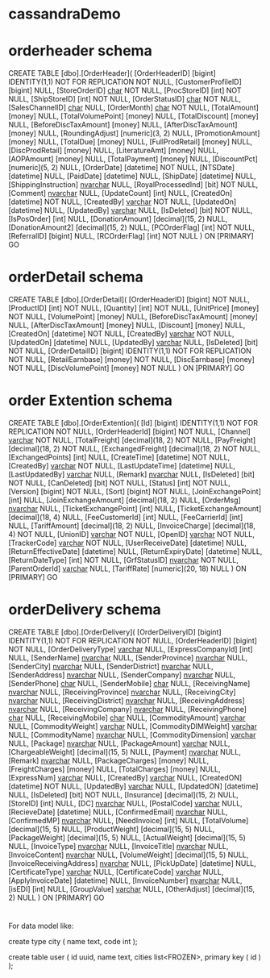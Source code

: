 # cassandraDemo

# orderheader schema

CREATE TABLE [dbo].[OrderHeader](
	[OrderHeaderID] [bigint] IDENTITY(1,1) NOT FOR REPLICATION NOT NULL,
	[CustomerProfileID] [bigint] NULL,
	[StoreOrderID] [char](8) NOT NULL,
	[ProcStoreID] [int] NOT NULL,
	[ShipStoreID] [int] NOT NULL,
	[OrderStatusID] [char](2) NOT NULL,
	[SalesChannelID] [char](2) NULL,
	[OrderMonth] [char](6) NOT NULL,
	[TotalAmount] [money] NULL,
	[TotalVolumePoint] [money] NULL,
	[TotalDiscount] [money] NULL,
	[BeforeDiscTaxAmount] [money] NULL,
	[AfterDiscTaxAmount] [money] NULL,
	[RoundingAdjust] [numeric](3, 2) NULL,
	[PromotionAmount] [money] NULL,
	[TotalDue] [money] NULL,
	[FullProdRetail] [money] NULL,
	[DiscProdRetail] [money] NULL,
	[LiteratureAmt] [money] NULL,
	[AOPAmount] [money] NULL,
	[TotalPayment] [money] NULL,
	[DiscountPct] [numeric](5, 2) NULL,
	[OrderDate] [datetime] NOT NULL,
	[NTSDate] [datetime] NULL,
	[PaidDate] [datetime] NULL,
	[ShipDate] [datetime] NULL,
	[ShippingInstruction] [nvarchar](200) NULL,
	[RoyalProcessedInd] [bit] NOT NULL,
	[Comment] [nvarchar](250) NULL,
	[UpdateCount] [int] NULL,
	[CreatedOn] [datetime] NOT NULL,
	[CreatedBy] [varchar](50) NOT NULL,
	[UpdatedOn] [datetime] NULL,
	[UpdatedBy] [varchar](50) NULL,
	[IsDeleted] [bit] NOT NULL,
	[IsPosOrder] [int] NULL,
	[DonationAmount] [decimal](15, 2) NULL,
	[DonationAmount2] [decimal](15, 2) NULL,
	[PCOrderFlag] [int] NOT NULL,
	[ReferralID] [bigint] NULL,
	[RCOrderFlag] [int] NOT NULL
) ON [PRIMARY]
GO

# orderDetail schema
CREATE TABLE [dbo].[OrderDetail](
	[OrderHeaderID] [bigint] NOT NULL,
	[ProductID] [int] NOT NULL,
	[Quantity] [int] NOT NULL,
	[UnitPrice] [money] NOT NULL,
	[VolumePoint] [money] NULL,
	[BeforeDiscTaxAmount] [money] NULL,
	[AfterDiscTaxAmount] [money] NULL,
	[Discount] [money] NULL,
	[CreatedOn] [datetime] NOT NULL,
	[CreatedBy] [varchar](50) NOT NULL,
	[UpdatedOn] [datetime] NULL,
	[UpdatedBy] [varchar](50) NULL,
	[IsDeleted] [bit] NOT NULL,
	[OrderDetailID] [bigint] IDENTITY(1,1) NOT FOR REPLICATION NOT NULL,
	[RetailEarnbase] [money] NOT NULL,
	[DiscEarnbase] [money] NOT NULL,
	[DiscVolumePoint] [money] NOT NULL
) ON [PRIMARY]
GO

# order Extention schema

CREATE TABLE [dbo].[OrderExtention](
	[Id] [bigint] IDENTITY(1,1) NOT FOR REPLICATION NOT NULL,
	[OrderHeaderId] [bigint] NOT NULL,
	[Channel] [varchar](40) NOT NULL,
	[TotalFreight] [decimal](18, 2) NOT NULL,
	[PayFreight] [decimal](18, 2) NOT NULL,
	[ExchangedFreight] [decimal](18, 2) NOT NULL,
	[ExchangedPoints] [int] NULL,
	[CreateTime] [datetime] NOT NULL,
	[CreatedBy] [varchar](40) NOT NULL,
	[LastUpdateTime] [datetime] NULL,
	[LastUpdatedBy] [varchar](40) NULL,
	[Remark] [nvarchar](600) NULL,
	[IsDeleted] [bit] NOT NULL,
	[CanDeleted] [bit] NOT NULL,
	[Status] [int] NOT NULL,
	[Version] [bigint] NOT NULL,
	[Sort] [bigint] NOT NULL,
	[JoinExchangePoint] [int] NULL,
	[JoinExchangeAmount] [decimal](18, 2) NULL,
	[OrderMsg] [nvarchar](100) NULL,
	[TicketExchangePoint] [int] NULL,
	[TicketExchangeAmount] [decimal](18, 4) NULL,
	[FeeCustomerId] [int] NULL,
	[FeeCarrierId] [int] NULL,
	[TariffAmount] [decimal](18, 2) NULL,
	[InvoiceCharge] [decimal](18, 4) NOT NULL,
	[UnionID] [varchar](200) NOT NULL,
	[OpenID] [varchar](200) NOT NULL,
	[TrackerCode] [varchar](100) NOT NULL,
	[UserReceiveDate] [datetime] NULL,
	[ReturnEffectiveDate] [datetime] NULL,
	[ReturnExpiryDate] [datetime] NULL,
	[ReturnDateType] [int] NOT NULL,
	[GrfStatusID] [nvarchar](20) NOT NULL,
	[ParentOrderId] [varchar](16) NULL,
	[TariffRate] [numeric](20, 18) NULL
) ON [PRIMARY]
GO

# orderDelivery schema

CREATE TABLE [dbo].[OrderDelivery](
	[OrderDeliveryID] [bigint] IDENTITY(1,1) NOT FOR REPLICATION NOT NULL,
	[OrderHeaderID] [bigint] NOT NULL,
	[OrderDeliveryType] [varchar](50) NULL,
	[ExpressCompanyId] [int] NULL,
	[SenderName] [nvarchar](200) NULL,
	[SenderProvince] [nvarchar](50) NULL,
	[SenderCity] [nvarchar](50) NULL,
	[SenderDistrict] [nvarchar](50) NULL,
	[SenderAddress] [nvarchar](255) NULL,
	[SenderCompany] [nvarchar](255) NULL,
	[SenderPhone] [char](20) NULL,
	[SenderMobile] [char](20) NULL,
	[ReceivingName] [nvarchar](200) NULL,
	[ReceivingProvince] [nvarchar](50) NULL,
	[ReceivingCity] [nvarchar](50) NULL,
	[ReceivingDistrict] [nvarchar](50) NULL,
	[ReceivingAddress] [nvarchar](255) NULL,
	[ReceivingCompany] [nvarchar](255) NULL,
	[ReceivingPhone] [char](20) NULL,
	[ReceivingMobile] [char](20) NULL,
	[CommodityAmount] [varchar](10) NULL,
	[CommodityWeight] [varchar](10) NULL,
	[CommodityDIMWeight] [varchar](10) NULL,
	[CommodityName] [nvarchar](255) NULL,
	[CommodityDimension] [varchar](10) NULL,
	[Package] [nvarchar](50) NULL,
	[PackageAmount] [varchar](10) NULL,
	[ChargeableWeight] [decimal](15, 5) NULL,
	[Payment] [nvarchar](50) NULL,
	[Remark] [nvarchar](50) NULL,
	[PackageCharges] [money] NULL,
	[FreightCharges] [money] NULL,
	[TotalCharges] [money] NULL,
	[ExpressNum] [varchar](50) NULL,
	[CreatedBy] [varchar](50) NULL,
	[CreatedON] [datetime] NOT NULL,
	[UpdatedBy] [varchar](50) NULL,
	[UpdatedON] [datetime] NULL,
	[IsDeleted] [bit] NOT NULL,
	[Insurance] [decimal](15, 2) NULL,
	[StoreID] [int] NULL,
	[DC] [nvarchar](10) NULL,
	[PostalCode] [varchar](50) NULL,
	[RecieveDate] [datetime] NULL,
	[ConfirmedEmail] [nvarchar](50) NULL,
	[ConfirmedMP] [nvarchar](20) NULL,
	[NeedInvoice] [int] NULL,
	[TotalVolume] [decimal](15, 5) NULL,
	[ProductWeight] [decimal](15, 5) NULL,
	[PackageWeight] [decimal](15, 5) NULL,
	[ActualWeight] [decimal](15, 5) NULL,
	[InvoiceType] [nvarchar](1000) NULL,
	[InvoiceTitle] [nvarchar](1000) NULL,
	[InvoiceContent] [nvarchar](1000) NULL,
	[VolumeWeight] [decimal](15, 5) NULL,
	[InvoiceReceivingAddress] [nvarchar](255) NULL,
	[PickUpDate] [datetime] NULL,
	[CertificateType] [varchar](20) NULL,
	[CertificateCode] [varchar](50) NULL,
	[ApplyInvoiceDate] [datetime] NULL,
	[InvoiceNumber] [nvarchar](100) NULL,
	[isEDI] [int] NULL,
	[GroupValue] [varchar](50) NULL,
	[OtherAdjust] [decimal](15, 2) NULL
) ON [PRIMARY]
GO

# 
For data model like:

create type city (
   name text,
   code int
);

create table user (
    id uuid,
    name text,
    cities list<FROZEN<city>>,
    primary key ( id )
);